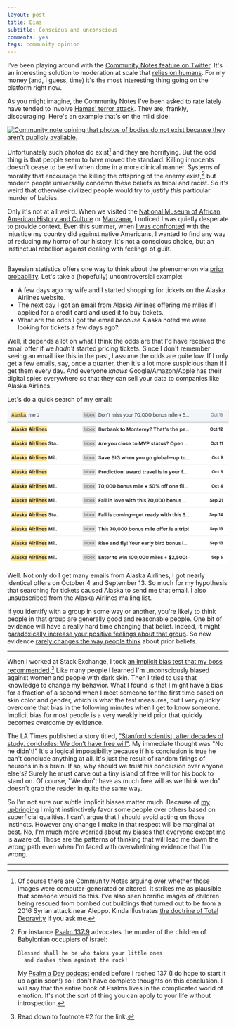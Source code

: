 ```yaml
---
layout: post
title: Bias
subtitle: Conscious and unconscious 
comments: yes
tags: community opinion
---
```


I've been playing around with the [Community Notes feature on
Twitter](https://help.twitter.com/en/using-x/community-notes). It's an
interesting solution to moderation at scale that [relies on
humans](/2023/06/02/strike_comentary.html). For my money (and, I
guess, time) it's the most interesting thing going on the platform
right now.

As you might imagine, the Community Notes I've been asked to rate
lately have tended to involve [Hamas' terror
attack](https://meta.jlericson.com/t/praying-for-shalom/218). They
are, frankly, discouraging. Here's an example that's on the mild side:

[![Community note opining that photos of bodies do not exist because
they aren't publicly
available.](/images/community_note.png)](https://twitter.com/Jerusalem_Post/status/1712460425529372821)

Unfortunately such photos do exist[^1] and they are horrifying. But
the odd thing is that people seem to have moved the standard. Killing
innocents doesn't cease to be evil when done in a more clinical
manner. Systems of morality that encourage the killing the offspring
of the enemy exist,[^2] but modern people universally condemn these
beliefs as tribal and racist. So it's weird that otherwise civilized
people would try to justify _this_ particular murder of babies.

Only it's not at all weird. When we visited the [National Museum of
African American History and
Culture](https://www.si.edu/museums/african-american-museum) or
[Manzanar](https://www.nps.gov/manz/index.htm), I noticed I was
quietly desperate to provide context. Even this summer, when [I was
confronted](https://meta.jlericson.com/t/this-land-was-made-for-you-and-me/206)
with the injustice my country did against native Americans, I wanted
to find any way of reducing my horror of our history. It's not a
conscious choice, but an instinctual rebellion against dealing with
feelings of guilt.

---

Bayesian statistics offers one way to think about the phenomenon via
[prior
probability](https://en.wikipedia.org/wiki/Prior_probability). Let's
take a (hopefully) uncontroversial example:

* A few days ago my wife and I started shopping for tickets on the
  Alaska Airlines website.
* The next day I got an email from Alaska Airlines offering me miles if I
  applied for a credit card and used it to buy tickets.
* What are the odds I got the email _because_ Alaska noted we were
  looking for tickets a few days ago?
  
Well, it depends a lot on what I think the odds are that I'd have
received the email offer if we _hadn't_ started pricing tickets. Since
I don't remember seeing an email like this in the past, I assume the
odds are quite low. If I only get a few emails, say, once a quarter,
then it's a lot more suspicious than if I get them every day. And
everyone _knows_ Google/Amazon/Apple has their digital spies
everywhere so that they can sell your data to companies like Alaska
Airlines.

Let's do a quick search of my email:

![Frequent emails from Alaska Airlines](/images/alaska_bayes.png)

Well. Not only do I get many emails from Alaska Airlines, I got nearly
identical offers on October 4 and September 13. So much for my
hypothesis that searching for tickets caused Alaska to send me that
email. I also unsubscribed from the Alaska Airlines mailing list.

If you identify with a group in some way or another, you're likely to
think people in that group are generally good and reasonable
people. One bit of evidence will have a really hard time changing that
belief. Indeed, it might [paradoxically increase your positive
feelings about that group](https://theoatmeal.com/comics/believe). So
new evidence [rarely changes the way people
think](/2021/03/27/change_your_mind.html) about prior beliefs.

---

When I worked at Stack Exchange, I took [an implicit bias test that my
boss
recommended](https://stackoverflow.blog/2018/04/26/stack-overflow-isnt-very-welcoming-its-time-for-that-to-change/).[^3]
Like many people I learned I'm unconsciously biased against women and
people with dark skin. Then I tried to use that knowledge to change my
behavior. What I found is that I might have a bias for a fraction of a
second when I meet someone for the first time based on skin color and
gender, which is what the test measures, but I very quickly overcome
that bias in the following minutes when I get to know
someone. Implicit bias for most people is a very weakly held prior
that quickly becomes overcome by evidence.

The LA Times published a story titled, ["Stanford scientist, after
decades of study, concludes: We don’t have free
will"](https://www.latimes.com/science/story/2023-10-17/stanford-scientist-robert-sapolskys-decades-of-study-led-him-to-conclude-we-dont-have-free-will-determined-book). My
immediate thought was "No he didn't!" It's a logical impossibility
because if his conclusion is true he can't conclude anything at
all. It's just the result of random firings of neurons in his
brain. If so, why should we trust his conclusion over anyone else's?
Surely he must carve out a tiny island of free will for his book to
stand on. Of course, "We don't have as much free will as we think we
do" doesn't grab the reader in quite the same way.

So I'm not sure our subtle implicit biases matter much. Because of [my
upbringing](/2015/04/22/cs_females.html) I might instinctively favor
some people over others based on superficial qualities. I can't argue
that I should avoid acting on those instincts. However any change I
make in that respect will be marginal at best. No, I'm much more
worried about my biases that everyone except me is aware of. Those are
the patterns of thinking that will lead me down the wrong path even
when I'm faced with overwhelming evidence that I'm wrong.



<!--
---

Last year I created a [Politics
Forum](https://talk.collegeconfidential.com/t/politics-discussion-group/3617248)
on College Confidential. It has been a success if judged solely by the
decrease in contentious political discussions on the main site. It
still has contentious discussions in the private forum
though. Recently I conducted a poll of members of the Politics Forum
and found we had a significant bias as defined by who people voted for
in 2020:


Candidate    | CC politics forum | Popular vote
:--------    | ----------------: |------------:
Biden        |               74% |        51.3%
Trump        |               12% |        46.9%
Someone else |               10% |         1.9%
Did not vote |                4% |          -

This is not a real surprise. Our top cities by visitors are:

1. New York
2. Los Angeles
3. Chicago
4. Loudoun County, Virginia
5. Dallas
6. Boston
7. San Jose

You get the idea. Mostly large cities that almost exclusively voted
for Biden. Plus our audience is primarily interested in higher education which
-->

---

[^1]: Of course there are Community Notes arguing over whether those
    images were computer-generated or altered. It strikes me as
    plausible that someone would do this. I've also seen horrific
    images of children being rescued from bombed out buildings that
    turned out to be from a 2016 Syrian attack near Aleppo. Kinda
    illustrates [the doctrine of Total
    Depravity](https://www.ligonier.org/learn/devotionals/utter-depravity)
    if you ask me.
    
[^2]: For instance [Psalm 137:9](https://www.esv.org/Psalm+137/)
    advocates the murder of the children of Babylonian occupiers of
    Israel:

        Blessed shall he be who takes your little ones
          and dashes them against the rock!

    My [Psalm a Day podcast](https://podcasts.apple.com/us/podcast/psalm-a-day/id1535678097) ended before I rached 137 (I do hope to start it up again soon!) so I don't have complete thoughts on this conclusion. I will say that the entire book of Psalms lives in the complicated world of emotion. It's not the sort of thing you can apply to your life without introspection.

[^3]: Read down to footnote #2 for the link.
